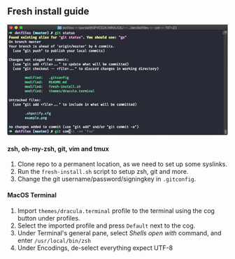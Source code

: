 ## Fresh install guide
![Alt text](example.png?raw=true "Terminal example")

#### zsh, oh-my-zsh, git, vim and tmux
1. Clone repo to a permanent location, as we need to set up some syslinks.
2. Run the `fresh-install.sh` script to setup zsh, git and more.
3. Change the git username/password/signingkey in `.gitconfig`.

#### MacOS Terminal
1. Import `themes/dracula.terminal` profile to the terminal using the cog button under profiles.
2. Select the imported profile and press `Default` next to the cog.
3. Under Terminal's general pane, select *Shells open with* command, and enter `/usr/local/bin/zsh`
4. Under Encodings, de-select everything expect UTF-8